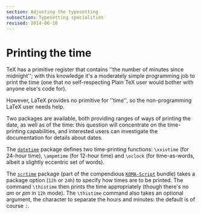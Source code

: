 ```yaml
---
section: Adjusting the typesetting
subsection: Typesetting specialities
revised: 2014-06-10
---
```

# Printing the time

TeX has a primitive register that contains ''the number of minutes
since midnight''; with this knowledge it's a moderately simple
programming job to print the time (one that no self-respecting
Plain TeX user would bother with anyone else's code for).

However, LaTeX provides no primitive for ''time'', so the
non-programming LaTeX user needs help.

Two packages are available, both providing ranges of ways of printing
the date, as well as of the time: this question will concentrate on
the time-printing capabilities, and interested users can investigate
the documentation for details about dates.

The [`datetime`](https://ctan.org/pkg/datetime) package defines two time-printing functions:
`\xxivtime` (for 24-hour time), `\ampmtime` (for 12-hour time) and
`\oclock` (for time-as-words, albeit a slightly eccentric set of
words).

The [`scrtime`](https://ctan.org/pkg/scrtime) package (part of the compendious
[`KOMA-Script`](https://ctan.org/pkg/KOMA-Script) bundle) takes a package option (`12h` or
`24h`) to specify how times are to be printed.  The command
`\thistime` then prints the time appropriately (though there's no
_am_ or _pm_ in `12h` mode).  The `\thistime`
command also takes an optional argument, the character to separate the
hours and minutes: the default is of course `:`.

